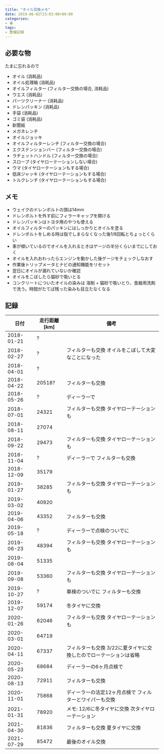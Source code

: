 ```yaml
---
title: "オイル交換メモ"
date: 2019-06-02T23:03:00+09:00
categories:
- 車
tags:
- 整備記録
---
```


## 必要な物
たまに忘れるので

* オイル (消耗品)
* オイル処理箱 (消耗品)
* オイルフィルター (フィルター交換の場合, 消耗品)
* ウエス (消耗品)
* パーツクリーナー (消耗品)
* ドレンパッキン (消耗品)
* 手袋 (消耗品)
* ゴミ袋 (消耗品)
* 新聞紙
* メガネレンチ
* オイルジョッキ
* オイルフィルターレンチ (フィルター交換の場合)
* エクステンションバー (フィルター交換の場合)
* ラチェットハンドル (フィルター交換の場合)
* スロープ (タイヤローテーションしない場合)
* ウマ (タイヤローテーションもする場合)
* 低床ジャッキ (タイヤローテーションもする場合)
* トルクレンチ (タイヤローテーションもする場合)

<!--more-->

## メモ
* ウェイクのドレンボルトの頭は14mm
* ドレンボルトを外す前にフィラーキャップを開ける
* ドレンパッキンはトヨタ用のやつも使える
* オイルフィルターのパッキンにはしっかりとオイルを塗る
* ドレンボルトをしめる時は指でしまらなくなった後1/8回転とちょっとくらい
* 車が傾いているのでオイルを入れるときはゲージの半分くらいまでにしておく
* オイルを入れおわったらエンジンを動かした後ゲージをチェックしなおす
* 作業後トリップメータとナビの通知機能をリセット
* 翌日にオイルが漏れていないか確認
* オイルをこぼしたら猫砂で吸いとる
* コンクリートについたオイルの染みは 溶剤 + 猫砂で吸いとり、食器用洗剤で洗う。時間がたてば残った染みも目立たなくなる


## 記録
| 日付       | 走行距離[km] | 備考                                                               |
|------------|--------------|--------------------------------------------------------------------|
| 2018-01-21 | ?            |                                                                    |
| 2018-02-27 | ?            | フィルターも交換 オイルをこぼして大変なことになった                |
| 2018-04-01 | ?            |                                                                    |
| 2018-04-22 | 20518?       | フィルターも交換                                                   |
| 2018-05-26 | ?            | ディーラーで                                                       |
| 2018-07-01 | 24321        | フィルターも交換 タイヤローテーションも                            |
| 2018-08-11 | 27074        |                                                                    |
| 2018-09-22 | 29473        | フィルターも交換 タイヤローテーションも                            |
| 2018-11-04 | ?            | ディーラーで フィルターも交換                                      |
| 2018-12-09 | 35179        |                                                                    |
| 2019-01-27 | 38285        | フィルターも交換 タイヤローテーションも                            |
| 2019-03-02 | 40920        |                                                                    |
| 2019-04-06 | 43352        | フィルターも交換                                                   |
| 2019-05-18 | ?            | ディーラーで点検のついでに                                         |
| 2019-06-23 | 48394        | フィルターも交換 タイヤローテーションも                            |
| 2019-08-04 | 51335        |                                                                    |
| 2019-09-08 | 53360        | フィルターも交換 タイヤローテーションも                            |
| 2019-10-27 | ?            | 車検のついでに フィルターも交換                                    |
| 2019-12-07 | 59174        | 冬タイヤに交換                                                     |
| 2020-01-26 | 62046        | フィルターも交換 タイヤローテーションも                            |
| 2020-03-01 | 64719        |                                                                    |
| 2020-04-11 | 67337        | フィルターも交換  3/22に夏タイヤに交換したのでローテーションは省略 |
| 2020-05-23 | 68684        | ディーラーの6ヶ月点検で                                            |
| 2020-08-13 | 72911        | フィルターも交換                                                   |
| 2020-11-01 | 75868        | ディーラーの法定12ヶ月点検で フィルターとワイパーも交換            |
| 2021-01-31 | 78920        | メモ: 12/6に冬タイヤに交換 次タイヤローテーション                  |
| 2021-04-30 | 81836        | フィルターも交換 夏タイヤに交換                                    |
| 2021-07-29 | 85472        | 最後のオイル交換                                                   |
